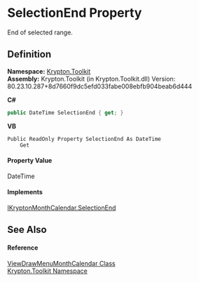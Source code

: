 # SelectionEnd Property


End of selected range.



## Definition
**Namespace:** <a href="79d2eac2-21f4-54ff-7552-b20c33c30600.md">Krypton.Toolkit</a>  
**Assembly:** Krypton.Toolkit (in Krypton.Toolkit.dll) Version: 80.23.10.287+8d7660f9dc5efd033fabe008ebfb904beab6d444

**C#**
``` C#
public DateTime SelectionEnd { get; }
```
**VB**
``` VB
Public ReadOnly Property SelectionEnd As DateTime
	Get
```



#### Property Value
DateTime

#### Implements
<a href="a84fd368-12f1-2afc-de83-63bb3eb17ab0.md">IKryptonMonthCalendar.SelectionEnd</a>  


## See Also


#### Reference
<a href="f1bdff9a-7205-8480-b790-269da41f6524.md">ViewDrawMenuMonthCalendar Class</a>  
<a href="79d2eac2-21f4-54ff-7552-b20c33c30600.md">Krypton.Toolkit Namespace</a>  
